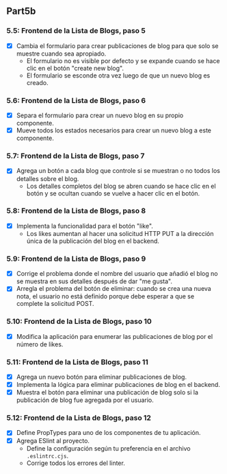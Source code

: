 ## Part5b

### 5.5: Frontend de la Lista de Blogs, paso 5
- [x] Cambia el formulario para crear publicaciones de blog para que solo se muestre cuando sea apropiado.
     - El formulario no es visible por defecto y se expande cuando se hace clic en el botón "create new blog".
     - El formulario se esconde otra vez luego de que un nuevo blog es creado.

### 5.6: Frontend de la Lista de Blogs, paso 6
- [x] Separa el formulario para crear un nuevo blog en su propio componente.
- [x] Mueve todos los estados necesarios para crear un nuevo blog a este componente.

### 5.7: Frontend de la Lista de Blogs, paso 7
- [x] Agrega un botón a cada blog que controle si se muestran o no todos los detalles sobre el blog.
     - Los detalles completos del blog se abren cuando se hace clic en el botón y se ocultan cuando se vuelve a hacer clic en el botón.

### 5.8: Frontend de la Lista de Blogs, paso 8
- [x] Implementa la funcionalidad para el botón "like".
     - Los likes aumentan al hacer una solicitud HTTP PUT a la dirección única de la publicación del blog en el backend.

### 5.9: Frontend de la Lista de Blogs, paso 9
- [x] Corrige el problema donde el nombre del usuario que añadió el blog no se muestra en sus detalles después de dar "me gusta".
- [x] Arregla el problema del botón de eliminar: cuando se crea una nueva nota, el usuario no está definido porque debe esperar a que se complete la solicitud POST.

### 5.10: Frontend de la Lista de Blogs, paso 10
- [x] Modifica la aplicación para enumerar las publicaciones de blog por el número de likes.

### 5.11: Frontend de la Lista de Blogs, paso 11
- [x] Agrega un nuevo botón para eliminar publicaciones de blog.
- [x] Implementa la lógica para eliminar publicaciones de blog en el backend.
- [x] Muestra el botón para eliminar una publicación de blog solo si la publicación de blog fue agregada por el usuario.

### 5.12: Frontend de la Lista de Blogs, paso 12
- [x] Define PropTypes para uno de los componentes de tu aplicación.
- [x] Agrega ESlint al proyecto.
     - Define la configuración según tu preferencia en el archivo `.eslintrc.cjs`.
     - Corrige todos los errores del linter.

<!-- ## Part 5a

### 5.1: Frontend de la Lista de Blogs, paso 1
- [x] Implementa la funcionalidad de inicio de sesión en el frontend. El token devuelto con un inicio de sesión exitoso se guarda en el estado `user` de la aplicación.

- Si un usuario no ha iniciado sesión, solo se verá el formulario de inicio de sesión.
- Si el usuario ha iniciado sesión, se muestra el nombre del usuario y una lista de blogs.
- Los detalles de usuario del usuario que inició sesión no tienen que guardarse todavía en el local storage.

### 5.2: Frontend de la Lista de Blogs, paso 2

- [x] Haz que el inicio de sesión sea "permanente" mediante el uso de local storage.
- [x] Implementa una forma de cerrar sesión.
- Asegúrate de que el navegador no recuerde los detalles del usuario después de cerrar la sesión.

### 5.3: Frontend de la Lista de Blogs, paso 3

- [x] Expande tu aplicación para permitir que un usuario que haya iniciado sesión agregue nuevos blogs.

### 5.4: Frontend de la Lista de Blogs, paso 4

- [x] Implementa notificaciones que informen al usuario sobre operaciones exitosas y no exitosas en la parte superior de la página.
- [x] Las notificaciones deben estar visibles durante unos segundos.

### Opcionales: 
- [x] Agregar funcionalidad DELETE
- [x] Mejorar styles de Blog component -->